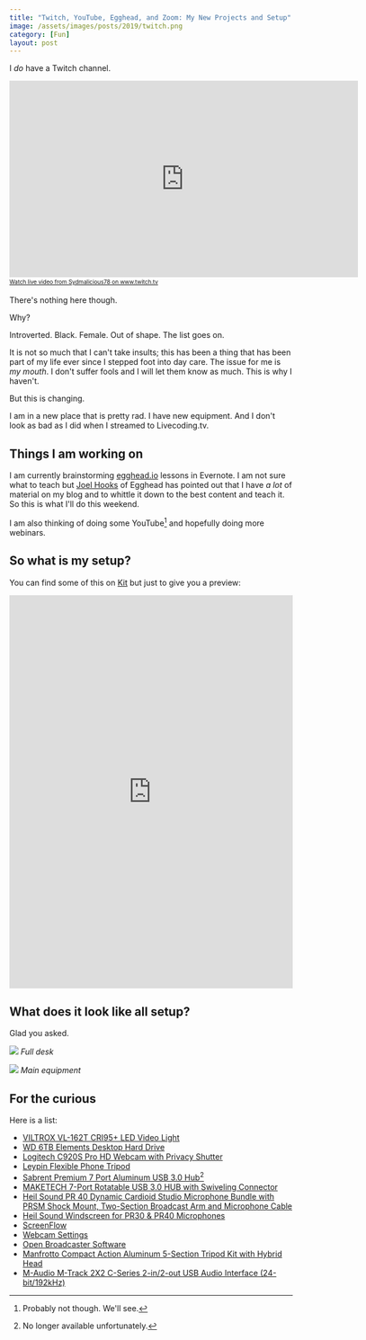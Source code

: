 ```yaml
---
title: "Twitch, YouTube, Egghead, and Zoom: My New Projects and Setup"
image: /assets/images/posts/2019/twitch.png
category: [Fun]
layout: post
---
```


I *do* have a Twitch channel.

<iframe src="https://player.twitch.tv/?channel=sydmalicious78" frameborder="0" allowfullscreen="true" scrolling="no" width="620" style="height:350px!important"></iframe><a href="https://www.twitch.tv/sydmalicious78?tt_content=text_link&tt_medium=live_embed" style="padding:2px 0px 4px; display:block; width:345px; font-weight:normal; font-size:10px; text-decoration:underline;">Watch live video from Sydmalicious78 on www.twitch.tv</a>


There's nothing here though.

Why?

Introverted. Black. Female. Out of shape. The list goes on.

It is not so much that I can't take insults; this has been a thing that has been part of my life ever since I stepped foot into day care. The issue for me is *my mouth*. I don't suffer fools and I will let them know as much. This is why I haven't.

But this is changing.

I am in a new place that is pretty rad. I have new equipment. And I don't look as bad as I did when I streamed to Livecoding.tv.

## Things I am working on

I am currently brainstorming [egghead.io](https://egghead.io) lessons in Evernote. I am not sure what to teach but [Joel Hooks](https://twitter.com/jhooks) of Egghead has pointed out that I have *a lot* of material on my blog and to whittle it down to the best content and teach it. So this is what I'll do this weekend.

I am also thinking of doing some YouTube[^1] and hopefully doing more webinars.

## So what is my setup?

You can find some of this on [Kit](https://kit.com/tiffanywhitedev) but just to give you a preview:

<iframe src="https://kit.com/embed?url=https%3A%2F%2Fkit.com%2Ftiffanywhitedev%2Fvideo-streaming" style="display: block; border: 0px; margin: 0 auto; width: 100%; height: 100vw; max-width: 700px; max-height: 700px" scrolling="no"></iframe>

## What does it look like all setup?

Glad you asked.

![](https://res.cloudinary.com/thatmacnerd/image/upload/v1570932814/office.jpg)
*Full desk*

![](/assets/images/posts/2019/mic.png)
*Main equipment*

## For the curious

Here is a list:

* [VILTROX VL-162T CRI95+ LED Video Light](https://www.amazon.com/gp/product/B07C9ZNY17/ref=ppx_yo_dt_b_asin_title_o01_s00?ie=UTF8&psc=1)
* [WD 6TB Elements Desktop Hard Drive](https://www.amazon.com/gp/product/B076MPMZDV/ref=ppx_yo_dt_b_asin_title_o01_s00?ie=UTF8&psc=1)
* [Logitech C920S Pro HD Webcam with Privacy Shutter](https://www.amazon.com/gp/product/B07K95WFWM/ref=ppx_yo_dt_b_asin_title_o03_s00?ie=UTF8&psc=1)
* [Leypin Flexible Phone Tripod](https://www.amazon.com/gp/product/B07LGYWR25/ref=ppx_yo_dt_b_asin_title_o00_s00?ie=UTF8&psc=1)
* [Sabrent Premium 7 Port Aluminum USB 3.0 Hub](https://www.amazon.com/gp/product/B00TPFWN6A/ref=ppx_yo_dt_b_search_asin_title?ie=UTF8&psc=1)[^2]
* [MAKETECH 7-Port Rotatable USB 3.0 HUB with Swiveling Connector](https://www.amazon.com/gp/product/B01LWIIAOR/ref=ppx_yo_dt_b_search_asin_title?ie=UTF8&psc=1)
* [Heil Sound PR 40 Dynamic Cardioid Studio Microphone Bundle with PRSM Shock Mount, Two-Section Broadcast Arm and Microphone Cable](https://www.amazon.com/gp/product/B00U1SG5SW/ref=ppx_yo_dt_b_search_asin_title?ie=UTF8&psc=1)
* [Heil Sound Windscreen for PR30 & PR40 Microphones](https://www.amazon.com/gp/product/B001BS3UW0/ref=ppx_yo_dt_b_search_asin_title?ie=UTF8&psc=1)
* [ScreenFlow](https://www.telestream.net/screenflow/overview.htm)
* [‎Webcam Settings](https://itunes.apple.com/us/app/webcam-settings/id533696630?mt=12)
* [Open Broadcaster Software](https://obsproject.com/)
* [Manfrotto Compact Action Aluminum 5-Section Tripod Kit with Hybrid Head](https://www.amazon.com/dp/B00L6F16L0?tag=kit-gl-20)
* [M-Audio M-Track 2X2 C-Series 2-in/2-out USB Audio Interface (24-bit/192kHz)](https://www.amazon.com/dp/B01FFH5XMC?tag=kit-gl-20)

[^1]: Probably not though. We'll see.
[^2]: No longer available unfortunately.
